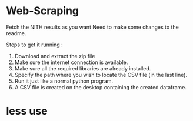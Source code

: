 # Web-Scraping
Fetch the NITH results as you want
Need to make some changes to the readme.

  Steps to get it running :
1. Download and extract the zip file
2. Make sure the internet connection is available.
3. Make sure all the required libraries are already installed.
4. Specify the path where you wish to locate the CSV file (in the last line). 
5. Run it just like a normal python program.
6. A CSV file is created on the desktop containing the created dataframe.

# less use
